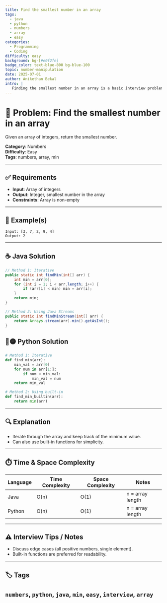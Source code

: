 ```yaml
---
title: Find the smallest number in an array
tags:
  - java
  - python
  - numbers
  - array
  - easy
categories:
  - Programming
  - Coding
difficulty: easy
background: bg-[#e0f2fe]
badge_color: text-blue-800 bg-blue-100
topic: number-manipulation
date: 2025-07-01
author: Anikethan Bekal
intro: |
   Finding the smallest number in an array is a basic interview problem, testing iteration and comparison logic.
---
```


# 🧠 Problem: Find the smallest number in an array

Given an array of integers, return the smallest number.

**Category**: Numbers  
**Difficulty**: Easy  
**Tags**: numbers, array, min

---

## ✅ Requirements
- **Input**: Array of integers
- **Output**: Integer, smallest number in the array
- **Constraints**: Array is non-empty

---

## 🧪 Example(s)
```text
Input: [3, 7, 2, 9, 4]
Output: 2
```

---

## ☕ Java Solution
```java
// Method 1: Iterative
public static int findMin(int[] arr) {
    int min = arr[0];
    for (int i = 1; i < arr.length; i++) {
        if (arr[i] < min) min = arr[i];
    }
    return min;
}

// Method 2: Using Java Streams
public static int findMinStream(int[] arr) {
    return Arrays.stream(arr).min().getAsInt();
}
```

## 🔵🟡 Python Solution
```python
# Method 1: Iterative
def find_min(arr):
    min_val = arr[0]
    for num in arr[1:]:
        if num < min_val:
            min_val = num
    return min_val

# Method 2: Using built-in
def find_min_builtin(arr):
    return min(arr)
```
---

## 🔍 Explanation
- Iterate through the array and keep track of the minimum value.
- Can also use built-in functions for simplicity.

---

## ⏱️ Time & Space Complexity
| Language | Time Complexity | Space Complexity | Notes |
|----------|-----------------|------------------|-------|
| Java     | O(n)            | O(1)             | n = array length |
| Python   | O(n)            | O(1)             | n = array length |

---

## ⚠️ Interview Tips / Notes
- Discuss edge cases (all positive numbers, single element).
- Built-in functions are preferred for readability.

---

## 🏷 Tags
`numbers`, `python`, `java`, `min`, `easy`, `interview`, `array`
--- 
